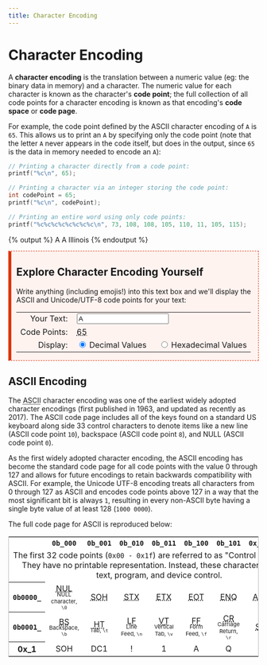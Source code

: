 ```yaml
---
title: Character Encoding
---
```


<link rel="stylesheet" href="https://cdnjs.cloudflare.com/ajax/libs/prism-themes/1.9.0/prism-a11y-dark.min.css" integrity="sha512-bd1K4DEquIavX49RSZHIE0Ye6RFOVlGLhtGow9KDbLYqOd/ufhshkP0GoJoVR1jqj7FmOffvVIKuq1tcXlN9ZA==" crossorigin="anonymous" referrerpolicy="no-referrer" />

# Character Encoding

A **character encoding** is the translation between a numeric value (eg: the binary data in memory) and a character.  The numeric value for each character is known as the character's **code point**; the full collection of all code points for a character encoding is known as that encoding's **code space** or **code page**.

For example, the code point defined by the ASCII character encoding of `A` is `65`.  This allows us to print an `A` by specifying only the code point (note that the letter `A` never appears in the code itself, but does in the output, since `65` is the data in memory needed to encode an `A`):

```c
// Printing a character directly from a code point:
printf("%c\n", 65);

// Printing a character via an integer storing the code point:
int codePoint = 65;
printf("%c\n", codePoint);

// Printing an entire word using only code points:
printf("%c%c%c%c%c%c%c%c\n", 73, 108, 108, 105, 110, 11, 105, 115);
```
{% output %}
A
A
Illinois
{% endoutput %}

<div style="background-color: hsla(13, 97%, 97%, 1); border: dashed 1px #DD3403; border-left: solid 6px #DD3403; padding-left: 10px;">

## Explore Character Encoding Yourself

<script>
let input_code_point_change = () => {
  let str = document.getElementById("input_code_point").value;
  let displayFormat = document.querySelector('input[name="input_code_point_display"]:checked').value;

  let result = "";
  for (let i = 0; i < str.length; i++) {
    let cp = str.codePointAt(i);
    if (cp >= 2048) { i++; }

    let c = String.fromCodePoint(cp);

    if (cp == 32) { c = "(SPACE)"; }
    if (cp > 128) { c += ` (UTF-8 code point U+${cp.toString(16).toUpperCase()})`; }

    if (displayFormat == "hex") {
      if (cp > 128) {
        cp = "U+" + cp.toString(16).toUpperCase();
      } else {
        cp = "0x" + cp.toString(16).toUpperCase();
      }
    }
    
    result += `<abbr title="${c}">${cp}</abbr> `;
  }

  document.getElementById("input_code_point_result").innerHTML = result;
  //document.getElementById("input_code_point_result_hex").innerHTML = result_hex;
};
</script>

Write anything (including emojis!) into this text box and we'll display the ASCII and Unicode/UTF-8 code points for your text:

<table>
  <tr>
    <td style="text-align: right; padding-right: 10px;"><label for="input_code_point">Your Text:</label></td>
    <td><input type="text" value="A" id="input_code_point" oninput="input_code_point_change();"></td>
  </tr>
  <tr>
    <td style="text-align: right; padding-right: 10px;">Code Points:</td>
    <td><span id="input_code_point_result"><abbr title="A">65</abbr> </span></td>
  </tr>
  <tr>
    <td style="text-align: right; padding-right: 10px;">Display:</td>
    <td>
      <input type="radio" name="input_code_point_display" id="input_code_point_dec" value="dec" checked onchange="input_code_point_change();"> <label for="input_code_point_dec" style="padding-right: 20px">Decimal Values</label>
      <input type="radio" name="input_code_point_display" id="input_code_point_hex" value="hex" onchange="input_code_point_change();"> <label for="input_code_point_hex">Hexadecimal Values</label>
    </td>
  </tr>
</table>

 </div>

 





## ASCII Encoding

The <abbr title="American Standard Code for Information Interchange">ASCII</abbr> character encoding was one of the earliest widely adopted character encodings (first published in 1963, and updated as recently as 2017).  The ASCII code page includes all of the keys found on a standard US keyboard along side 33 control characters to denote items like a new line (ASCII code point `10`), backspace (ASCII code point `8`), and NULL (ASCII code point `0`).

As the first widely adopted character encoding, the ASCII encoding has become the standard code page for all code points with the value 0 through 127 and allows for future encodings to retain backwards compatibility with ASCII.  For example, the Unicode UTF-8 encoding treats all characters from 0 through 127 as ASCII and encodes code points above 127 in a way that the most significant bit is always `1`, resulting in every non-ASCII byte having a single byte value of at least 128 (`1000 0000`).

The full code page for ASCII is reproduced below:

<style>
.se-ascii-table td div {
  margin-top: -5px; font-size: 11px;
}
</style>

<table class="table table-striped se-ascii-table" style="text-align: center; background-color: white; border: solid 1px #bbb;">
  <tr>
    <th></th>
    <th><code>0b_000</code></th>
    <th><code>0b_001</code></th>
    <th><code>0b_010</code></th>
    <th><code>0b_011</code></th>
    <th><code>0b_100</code></th>
    <th><code>0b_101</code></th>
    <th><code>0x_110</code></th>
    <th><code>0x_111</code></th>
  </tr>
  <tr>
    <td colspan="9">
      The first 32 code points (<code>0x00 - 0x1f</code>) are referred to as &quot;Control Characters&quot;.  They have no printable representation.  Instead, these characters used for text, program, and device control.
    </td>
  </tr>
  <tr>
    <th><code>0b0000_</code></th>
    <td><abbr title="0x00, NULL byte, \0">NUL</abbr><div>NULL character, <code>\0</code></div></td>
    <td><abbr title="0x01, Start of Heading">SOH</abbr></td>
    <td><abbr title="0x02, Start of Text">STX</abbr></td>
    <td><abbr title="0x03, End of Text">ETX</abbr></td>
    <td><abbr title="0x04, End of Transmission">EOT</abbr></td>
    <td><abbr title="0x05, Enquiry">ENQ</abbr></td>
    <td><abbr title="0x06, Acknowledgment">ACK</abbr></td>
    <td><abbr title="0x07, Bell, \b">BEL</abbr><div>Bell, <code>\a</code></div></td>
  </tr>
  <tr>
    <th><code>0b0001_</code></th>
    <td><abbr title="0x08, Back Space, \b">BS</abbr><div>Backspace, <code>\b</code></div></td>
    <td><abbr title="0x09, Horizontal Tab, \t">HT</abbr><div>Tab, <code>\t</code></div></td>
    <td><abbr title="0x0a, Line Feed, \n">LF</abbr><div>Line Feed, <code>\n</code></div></td>
    <td><abbr title="0x0b, Vertical Tab, \v">VT</abbr><div>Vertical Tab, <code>\v</code></td>
    <td><abbr title="0x0c, Form Feed, \f">FF</abbr><div>Form Feed, <code>\f</code></td>
    <td><abbr title="0x0d, Carriage Return, \r">CR</abbr><div>Carriage Return, <code>\r</code></td>
    <td><abbr title="0x0e, Shift Out">SO</abbr></td>
    <td><abbr title="0x0f, Shift In">SI</abbr></td>
  <tr>
    <th>0x_1</th>
    <td>SOH</td>
    <td>DC1</td>
    <td>!</td>
    <td>1</td>
    <td>A</td>
    <td>Q</td>
    <td>a</td>
    <td>q</td>
  </tr>
</table>